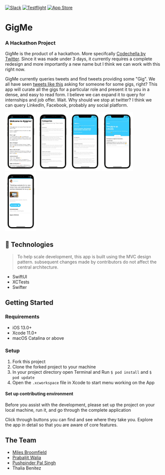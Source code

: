[![Slack](https://img.shields.io/badge/Slack-black.svg?style=for-the-badge&logo=slack)](https://communityinviter.com/apps/findnetwork/find)
[![Testflight](https://img.shields.io/badge/Testflight-Coming%20Soon-blue.svg?style=for-the-badge)]()
[![App Store](https://img.shields.io/badge/App%20Store-Coming%20Soon-orange.svg?style=for-the-badge)]()

# GigMe
### A Hackathon Project
GigMe is the product of a hackathon. More specifcally [Codechella by Twitter](). Since it was made under 3 days, it currently requires a complete redesign and more importantly a new name but I think we can work with this right now. 

GigMe currently queries tweets and find tweets providing some "Gig". We all have seen [tweets like this](https://twitter.com/SSebi_/status/1333459190199824387) asking for someone for some gigs, right?  This app will curate all the gigs for a particular role and present it to you in a dense, and easy to read form. I believe we can expand it to query for internships and job offer. Wait. Why should we stop at twitter? I think we can query LinkedIn, Facebook, probably any social platform.
<p align = "left"><img src = "UI-Pics/original_iphone12prographite_portrait.png" width = "20%" height = "20%">
 <img src = "UI-Pics/gallery-2_iphone12prographite_portrait.png" width = "20%" height = "20%">
<img src = "UI-Pics/gallery-3_iphone12prographite_portrait.png" width = "20%" height = "20%">
<img src = "UI-Pics/gallery-5_iphone12prographite_portrait.png" width = "20%" height = "20%">
 <img src = "UI-Pics/gallery-6_iphone12prographite_portrait.png" width = "20%" height = "20%"></p>

## 👾 Technologies
> To help scale development, this app is built using the MVC design pattern. subsequent changes made by contributors do not affect the central architecture.
* SwiftUI
* XCTests
* Swifter

## Getting Started
### Requirements

-   iOS 13.0+
-   Xcode 11.0+
-   macOS Catalina or above

###  Setup

1) Fork this project
2) Clone the forked project to your machine
3) In your project directory open Terminal and Run  `$ pod install`  and  `$ pod update`
4) Open the `.xcworkspace` file in Xcode to start menu working on the App


#### Set up contributing environment

Before you assist with the development, please set up the project on your local machine, run it, and go through the complete application 

Click through buttons you can find and see where they take you. Explore the app in detail so that you are aware of core features.
 

## The Team
* [Miles Broomfield](https://github.com/milesb123)
* [Prabaljit Walia](https://github.com/prabal4546)
* [Pushpinder Pal Singh](https://github.com/pushpinderpalsingh)
* Thalia Benitez
